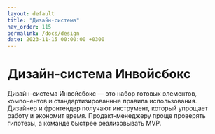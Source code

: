 ```yaml
---
layout: default
title: "Дизайн-система"
nav_order: 115
permalink: /docs/design
date: 2023-11-15 00:00:00 +0300
---
```


# Дизайн-система Инвойсбокс

Дизайн-система Инвойсбокс — это набор готовых элементов, компонентов и стандартизированные правила использования. Дизайнер и фронтендер
получают инструмент, который упрощает работу и экономит время. Продакт-менеджеру проще проверять гипотезы, а команде быстрее реализовывать
MVP.

